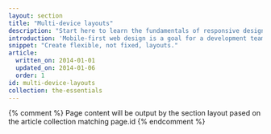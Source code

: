 ```yaml
---
layout: section
title: "Multi-device layouts"
description: "Start here to learn the fundamentals of responsive design. We've taken a show-and-code approach: showing how design principles look to your users and how to code them."
introduction: 'Mobile-first web design is a goal for a development team to create sites, apps and experiences that scale well across all devices from mobile upwards. Mobile-first is not: "My users will predominantly use mobile", instead Mobile-first is "Mobile is my base experience".'
snippet: "Create flexible, not fixed, layouts."
article:
  written_on: 2014-01-01
  updated_on: 2014-01-06
  order: 1
id: multi-device-layouts
collection: the-essentials
---
```


{% comment %}
Page content will be output by the section layout pased on the article collection matching page.id
{% endcomment %}
